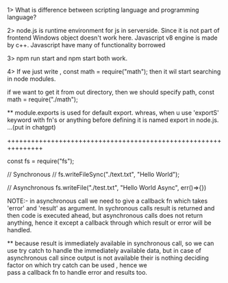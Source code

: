 1> What is difference between scripting language and programming language?

2> node.js is runtime environment for js in serverside. Since it is not part of frontend Windows object doesn't work here.
   Javascript v8 engine is made by c++. Javascript have many of functionality borrowed

3> npm run start and npm start both work.

4> If we just write ,
const math = require("math"); then it wil start searching in node modules.

if we want to get it from out directory, then we should specify path,
const math = require("./math");

** module.exports is used for default export.
 whreas, when u use 'exportS' keyword with fn's or anything before defining it is named export in node.js. ...(put in chatgpt)

 +++++++++++++++++++++++++++++++++++++++++++++++++++++++++++++++

 const fs = require("fs");

// Synchronous
 // fs.writeFileSync("./text.txt", "Hello World");

 
 // Asynchronous
 fs.writeFile("./test.txt", "Hello World Async", err()=>{})

 NOTE:- in asynchronous call we need to give a callback fn which takes 'error' and 'result' as argument. In sychronous calls result is returned
        and then code is executed ahead, but asynchronous calls does not return anything, hence it except a callback through which result or 
        error will be handled.

** because result is immediately available in synchronous call, so we can use try catch to handle the immediately available data, but in
   case of asynchronous call since output is not available their is nothing deciding factor on which try catch can be used , hence we  
   pass a callback fn to handle error and results too.        